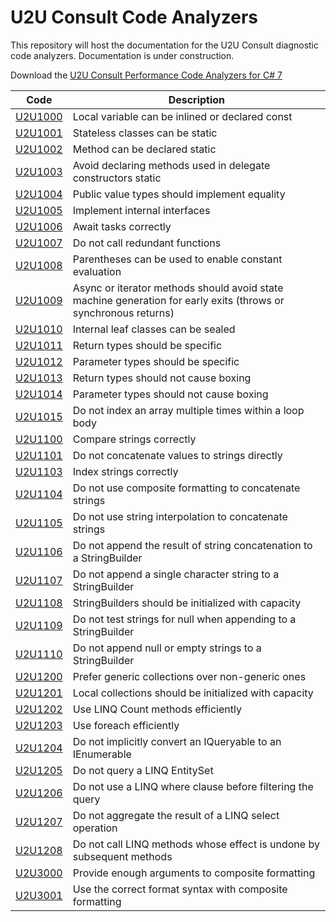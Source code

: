 # U2U Consult Code Analyzers

This repository will host the documentation for the U2U Consult diagnostic code analyzers.
Documentation is under construction.

Download the [U2U Consult Performance Code Analyzers for C# 7](https://marketplace.visualstudio.com/items?itemName=vs-publisher-363830.U2UConsultPerformanceCodeAnalyzersforC7)

| Code                       | Description |
| -------------------------- | ----------- |
| [U2U1000](docs/U2U1000.md) | Local variable can be inlined or declared const |
| [U2U1001](docs/U2U1001.md) | Stateless classes can be static |
| [U2U1002](docs/U2U1002.md) | Method can be declared static |
| [U2U1003](docs/U2U1003.md) | Avoid declaring methods used in delegate constructors static |
| [U2U1004](docs/U2U1004.md) | Public value types should implement equality |
| [U2U1005](docs/U2U1005.md) | Implement internal interfaces |
| [U2U1006](docs/U2U1006.md) | Await tasks correctly |
| [U2U1007](docs/U2U1007.md) | Do not call redundant functions |
| [U2U1008](docs/U2U1008.md) | Parentheses can be used to enable constant evaluation |
| [U2U1009](docs/U2U1009.md) | Async or iterator methods should avoid state machine generation for early exits (throws or synchronous returns) |
| [U2U1010](docs/U2U1010.md) | Internal leaf classes can be sealed |
| [U2U1011](docs/U2U1011.md) | Return types should be specific |
| [U2U1012](docs/U2U1012.md) | Parameter types should be specific |
| [U2U1013](docs/U2U1013.md) | Return types should not cause boxing |
| [U2U1014](docs/U2U1014.md) | Parameter types should not cause boxing |
| [U2U1015](docs/U2U1015/md) | Do not index an array multiple times within a loop body |
| [U2U1100](docs/U2U1100.md) | Compare strings correctly |
| [U2U1101](docs/U2U1101.md) | Do not concatenate values to strings directly |
| [U2U1103](docs/U2U1103.md) | Index strings correctly |
| [U2U1104](docs/U2U1104.md) | Do not use composite formatting to concatenate strings |
| [U2U1105](docs/U2U1105.md) | Do not use string interpolation to concatenate strings |
| [U2U1106](docs/U2U1106.md) | Do not append the result of string concatenation to a StringBuilder |
| [U2U1107](docs/U2U1107.md) | Do not append a single character string to a StringBuilder |
| [U2U1108](docs/U2U1108.md) | StringBuilders should be initialized with capacity |
| [U2U1109](docs/U2U1109.md) | Do not test strings for null when appending to a StringBuilder |
| [U2U1110](docs/U2U1110.md) | Do not append null or empty strings to a StringBuilder |
| [U2U1200](docs/U2U1200.md) | Prefer generic collections over non-generic ones |
| [U2U1201](docs/U2U1201.md) | Local collections should be initialized with capacity |
| [U2U1202](docs/U2U1202.md) | Use LINQ Count methods efficiently |
| [U2U1203](docs/U2U1203.md) | Use foreach efficiently |
| [U2U1204](docs/U2U1204.md) | Do not implicitly convert an IQueryable<T> to an IEnumerable<T> |
| [U2U1205](docs/U2U1205.md) | Do not query a LINQ EntitySet<T> |
| [U2U1206](docs/U2U1206.md) | Do not use a LINQ where clause before filtering the query |
| [U2U1207](docs/U2U1207.md) | Do not aggregate the result of a LINQ select operation |
| [U2U1208](docs/U2U1208.md) | Do not call LINQ methods whose effect is undone by subsequent methods |
| [U2U3000](docs/U2U3000.md) | Provide enough arguments to composite formatting |
| [U2U3001](docs/U2U3001.md) | Use the correct format syntax with composite formatting |
